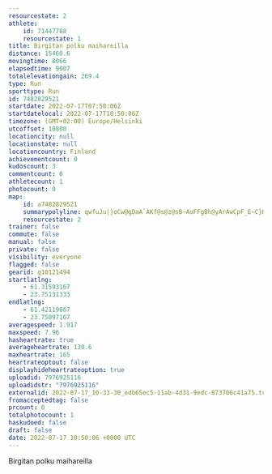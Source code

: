```yaml
---
resourcestate: 2
athlete:
    id: 71447788
    resourcestate: 1
title: Birgitan polku maihareilla
distance: 15460.6
movingtime: 8066
elapsedtime: 9007
totalelevationgain: 269.4
type: Run
sporttype: Run
id: 7482829521
startdate: 2022-07-17T07:50:06Z
startdatelocal: 2022-07-17T10:50:06Z
timezone: (GMT+02:00) Europe/Helsinki
utcoffset: 10800
locationcity: null
locationstate: null
locationcountry: Finland
achievementcount: 0
kudoscount: 3
commentcount: 0
athletecount: 1
photocount: 0
map:
    id: a7482829521
    summarypolyline: qwfuJu|}oCw@gDaA`AKf@s@z@sB~AoFFgBh@yArAwCpF_E~C}HXsMoAuAb@s@k@iDi@aLk@wLkBeDFY^k@u@cDN_CeAmD]uBeAoCqCqA_C{@_@qC}CuCuA}@}@gB_@uF}A}B_AsEYUrC[pKT~@?bB[bKLtAMj@?UHFHb@VJoAfE]vGBzAq@vBZJOAOp@UNiD`Pa@fAiAdIsAjGg@`H{Ah@uHe@UTMfAu@aAmBL?]MO{Dc@eBu@k@Xy@fAcA|D[Fi@t@s@lDeBD_Aq@mARWpBC~HO|CZ`B?z@_B|L@pAIImArAuClIc@lCAxDa@lBaAzAmB~BuBAeARwAvBaA^{@nAy@H_DyAaEbAgCCyCqEwAF}@e@a@t@{@VeAm@{@XuAx@}@hAgBmAcABi@d@_Bi@qBtCeB]e@{@wAqJw@mCgBwBy@g@w@mBo@Kk@{@aDe@o@t@CYsCUuBgAuCQc@h@a@?eDaAc@e@q@N}By@qCGWe@s@Q[_D_@k@MkAWi@a@FS[cCXc@r@YDQ`AQLcAc@@NCw@Ug@OIQAQJJRKg@_@QMc@e@@]`ASJGiAo@o@mCtAqAcCByAw@{AIqAYg@Gm@o@cAm@Nk@`Bk@Jc@[u@ZmCoBk@u@a@?g@q@g@uAWsCkAcEc@cDQa@WE{@yBcD~ACbCq@hAwAdEUDM\mA]}A}Ey@aA{AaHc@c@sA_EOgBGiFa@gAm@s@qBcASc@}AKmCeBwCsCmCcAi@y@gDqBeAMy@_AMo@SaDBaDcAk@e@l@wBOUp@}Az@y@pI}@|DuCBy@h@k@?k@bBg@JWj@iD`A]dAk@f@w@Yk@jAi@Y]fBa@Ds@v@k@tA}@R{@hBYB[w@g@]sDDmARu@TYd@e@Ae@h@s@_@iAr@w@bBgA`AOv@{@`BaCDiAk@Oc@U@w@z@eAtD_@N_Dk@qAyB[uAqAeB_@cCsAYkBp@}CaAiBqAqDy@_@iBs@m@KN@dAwAVYnCF|BQnG_A~FU?sAd@g@n@eAAqAkAeCPQSk@{Cg@Uk@j@o@kAw@aC]}Jo@}D_@EM[ViCYiD~AaJPmEUSRy@NqDIiB{A{Cs@oCDeEKsAwByAeBBi@o@SkEw@mDm@cAqEDi@tAQ|A
    resourcestate: 2
trainer: false
commute: false
manual: false
private: false
visibility: everyone
flagged: false
gearid: g10121494
startlatlng:
    - 61.31593167
    - 23.75131333
endlatlng:
    - 61.42119667
    - 23.75097167
averagespeed: 1.917
maxspeed: 7.96
hasheartrate: true
averageheartrate: 130.6
maxheartrate: 165
heartrateoptout: false
displayhideheartrateoption: true
uploadid: 7976925116
uploadidstr: "7976925116"
externalid: 2022-07-17_10-33-30_edb65ec5-11ab-4d31-9edc-873706c41a75.tcx
fromacceptedtag: false
prcount: 0
totalphotocount: 1
haskudoed: false
draft: false
date: 2022-07-17 10:50:06 +0000 UTC
---
```

Birgitan polku maihareilla